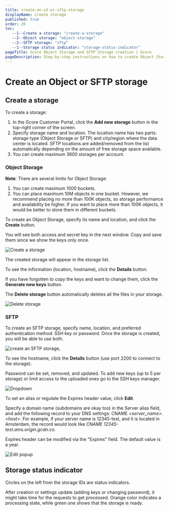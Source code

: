 ```yaml
---
title: create-an-s3-or-sftp-storage
displayName: Create storage
published: true
order: 20
toc:
   --1--Create a storage: "create-a-storage"
   --2--Object storage: "object-storage"
   --2--SFTP storage: "sftp"
   --1--Storage status indicator: "storage-status-indicator"
pageTitle: Gcore Object Storage and SFTP Storage creation | Gcore
pageDescription: Step-by-step instructions on how to create Object Storage and SFTP storage.
---
```

# Create an Object or SFTP storage

## Create a storage

To create a storage:

1. In the Gcore Customer Portal, click the **Add new storage** button in the top-right corner of the screen.
2. Specify storage name and location. The location name has two parts: storage type (Object Storage or SFTP) and city/region where the data center is located. SFTP locations are added/removed from the list automatically depending on the amount of free storage space available.
3. You can create maximum 3600 storages per account.


### Object Storage

**Note**: There are several limits for Object Storage:

1.  You can create maximum 1000 buckets. 
2.  You can place maximum 10M objects in one bucket. However, we recommend placing no more than 100K objects, so storage performance and availability be higher. If you want to place more than 100K objects, it would be better to store them in different buckets.

To create an Object Storage, specify its name and location, and click the **Create** button.

You will see both access and secret key in the next window. Copy and save them since we show the keys only once.

<img src="https://assets.gcore.pro/docs/storage/create-storage/s3-storage-created-10.png" alt="Create a storage">

The created storage will appear in the storage list.

To see the information (location, hostname), click the **Details** button.

If you have forgotten to copy the keys and want to change them, click the **Generate new keys** button.

The **Delete storage** button automatically deletes all the files in your storage.

<img src="https://assets.gcore.pro/docs/storage/create-storage/s3-storage-settings-20.png" alt="Delete storage">

### SFTP

To create an SFTP storage, specify name, location, and preferred authentication method: SSH key or password. Once the storage is created, you will be able to use both.

<img src="https://assets.gcore.pro/docs/storage/create-storage/sftp-storage-created-30.png" alt="create an SFTP storage,">

To see the hostname, click the **Details** button (use port 2200 to connect to the storage).

Password can be set, removed, and updated. To add new keys (up to 5 per storage) or limit access to the uploaded ones go to the SSH keys manager.

<img src="https://assets.gcore.pro/docs/storage/create-storage/sftp-storage-settings-40.png" alt="Dropdown">

To set an alias or regulate the Expires header value, click **Edit**.

Specify a domain name (subdomains are okay too) in the Server alias field, and add the following record to your DNS settings: CNAME *\<server_name>.\<host>*. For example, if your server name is 12345-test, and it is located in Amsterdam, the record would look like *CNAME 12345-test.ams.origin.gcdn.co.*

Expires header can be modified via the "Expires" field. The default value is a year.

<img src="https://assets.gcore.pro/docs/storage/create-storage/sftp-expires-header-50.png" alt="Edit popup">

## Storage status indicator

Circles on the left from the storage IDs are status indicators.

After creation or settings update (adding keys or changing password), it might take time for the requests to get processed. Orange color indicates a processing state, while green one shows that the storage is ready.
